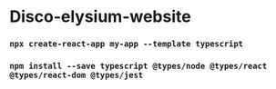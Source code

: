 # Disco-elysium-website

### `npx create-react-app my-app --template typescript`

### `npm install --save typescript @types/node @types/react @types/react-dom @types/jest`
